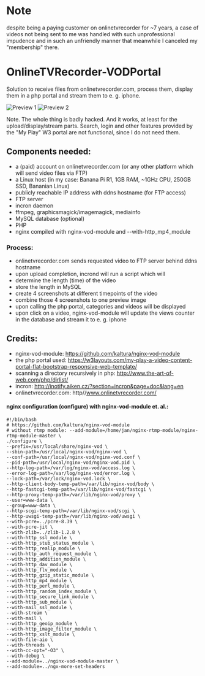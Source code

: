 # Note
despite being a paying customer on onlinetvrecorder for ~7 years, a case of videos not being sent to me was handled with such unprofessional impudence and in such an unfriendly manner that meanwhile I canceled my "membership" there.

# OnlineTVRecorder-VODPortal
Solution to receive files from onlinetvrecorder.com, process them, display them in a php portal and stream them to e. g. iphone.

![Preview 1](http://imgur.com/Kow4BCY.png)
![Preview 2](http://imgur.com/2Sv7s5J.png)

Note. The whole thing is badly hacked. And it works, at least for the upload/display/stream parts. Search, login and other features provided by the "My Play" W3 portal are not functional, since I do not need them.


## Components needed:
 - a (paid) account on onlinetvrecorder.com (or any other platform which will send video files via FTP)
 - a Linux host (in my case: Banana Pi R1, 1GB RAM, ~1GHz CPU, 250GB SSD, Bananian Linux)
 - publicly reachable IP address with ddns hostname (for FTP access)
 - FTP server
 - incron daemon
 - ffmpeg, graphicsmagick/imagemagick, mediainfo
 - MySQL database (optional)
 - PHP
 - nginx compiled with nginx-vod-module and --with-http_mp4_module

### Process:
 - onlinetvrecorder.com sends requested video to FTP server behind ddns hostname
 - upon upload completion, incrond will run a script which will
  - determine the length (time) of the video
  - store the length in MySQL
  - create 4 screenshots at different timepoints of the video
  - combine those 4 screenshots to one preview image
 - upon calling the php portal, categories and videos will be displayed
 - upon click on a video, nginx-vod-module will update the views counter in the database and stream it to e. g. iphone

## Credits:
 - nginx-vod-module: https://github.com/kaltura/nginx-vod-module
 - the php portal used: https://w3layouts.com/my-play-a-video-content-portal-flat-bootstrap-responsive-web-template/
 - scanning a directory recursively in php: http://www.the-art-of-web.com/php/dirlist/
 - incron: http://inotify.aiken.cz/?section=incron&page=doc&lang=en
 - onlinetvrecorder.com: http//www.onlinetvrecorder.com/


#### nginx configuration (configure) with nginx-vod-module et. al.:
```
#!/bin/bash
# https://github.com/kaltura/nginx-vod-module
# without rtmp module: --add-module=/home/jan/nginx-rtmp-module/nginx-rtmp-module-master \
./configure \
--prefix=/usr/local/share/nginx-vod \
--sbin-path=/usr/local/nginx-vod/nginx-vod \
--conf-path=/usr/local/nginx-vod/nginx-vod.conf \
--pid-path=/usr/local/nginx-vod/nginx-vod.pid \
--http-log-path=/var/log/nginx-vod/access.log \
--error-log-path=/var/log/nginx-vod/error.log \
--lock-path=/var/lock/nginx-vod.lock \
--http-client-body-temp-path=/var/lib/nginx-vod/body \
--http-fastcgi-temp-path=/var/lib/nginx-vod/fastcgi \
--http-proxy-temp-path=/var/lib/nginx-vod/proxy \
--user=www-data \
--group=www-data \
--http-scgi-temp-path=/var/lib/nginx-vod/scgi \
--http-uwsgi-temp-path=/var/lib/nginx-vod/uwsgi \
--with-pcre=../pcre-8.39 \
--with-pcre-jit \
--with-zlib=../zlib-1.2.8 \
--with-http_ssl_module \
--with-http_stub_status_module \
--with-http_realip_module \
--with-http_auth_request_module \
--with-http_addition_module \
--with-http_dav_module \
--with-http_flv_module \
--with-http_gzip_static_module \
--with-http_mp4_module \
--with-http_perl_module \
--with-http_random_index_module \
--with-http_secure_link_module \
--with-http_sub_module \
--with-mail_ssl_module \
--with-stream \
--with-mail \
--with-http_geoip_module \
--with-http_image_filter_module \
--with-http_xslt_module \
--with-file-aio \
--with-threads \
--with-cc-opt="-O3" \
--with-debug \
--add-module=../nginx-vod-module-master \
--add-module=../ngx-more-set-headers
```

